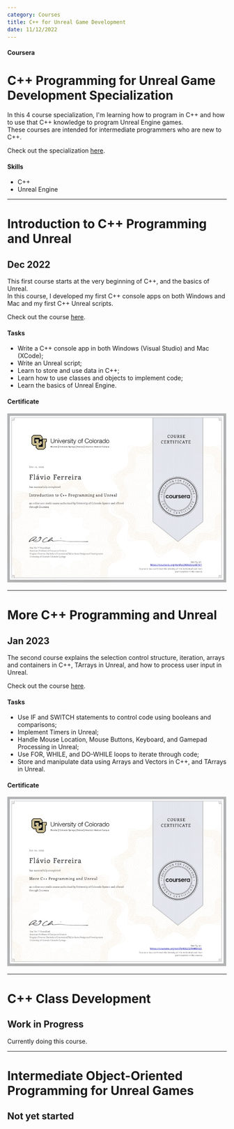 ```yaml
---
category: Courses
title: C++ for Unreal Game Development
date: 11/12/2022
---
```


#### Coursera

# C++ Programming for Unreal Game Development Specialization

In this 4 course specialization, I'm learning how to program in C++ and how to use that C++ knowledge to program Unreal Engine games.      
These courses are intended for intermediate programmers who are new to C++.

Check out the specialization [here](https://www.coursera.org/specializations/cplusplusunrealgamedevelopment).

#### Skills
- C++
- Unreal Engine

---

# Introduction to C++ Programming and Unreal
## Dec 2022

This first course starts at the very beginning of C++, and the basics of Unreal.   
In this course, I developed my first C++ console apps on both Windows and Mac and my first C++ Unreal scripts.

Check out the course [here](https://www.coursera.org/learn/introductionprogrammingunreal).

#### Tasks
- Write a C++ console app in both Windows (Visual Studio) and Mac (XCode);
- Write an Unreal script;
- Learn to store and use data in C++;
- Learn how to use classes and objects to implement code;
- Learn the basics of Unreal Engine.

#### Certificate
[![Certificate](/assets/about/courses/CppUnreal1.jpg)](https://coursera.org/share/3696e82d71af3b009add7255e2349153)

---

# More C++ Programming and Unreal
## Jan 2023

The second course explains the selection control structure, iteration, arrays and containers in C++, TArrays in Unreal, and how to process user input in Unreal.

Check out the course [here](https://www.coursera.org/learn/more-programming-unreal).

#### Tasks
- Use IF and SWITCH statements to control code using booleans and comparisons;
- Implement Timers in Unreal;
- Handle Mouse Location, Mouse Buttons, Keyboard, and Gamepad Processing in Unreal;
- Use FOR, WHILE, and DO-WHILE loops to iterate through code;
- Store and manipulate data using Arrays and Vectors in C++, and TArrays in Unreal.

#### Certificate
[![Certificate](/assets/about/courses/CppUnreal2.jpg)](https://coursera.org/share/59e66149cca5bb4b3ae53d3ed1b2886e)

---

# C++ Class Development
## Work in Progress

Currently doing this course.

---

# Intermediate Object-Oriented Programming for Unreal Games
## Not yet started